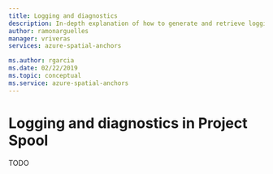 ```yaml
---
title: Logging and diagnostics
description: In-depth explanation of how to generate and retrieve logging and diagnostics in Azure Spatial Anchors.
author: ramonarguelles
manager: vriveras
services: azure-spatial-anchors

ms.author: rgarcia
ms.date: 02/22/2019
ms.topic: conceptual
ms.service: azure-spatial-anchors
---
```

# Logging and diagnostics in Project Spool

TODO
